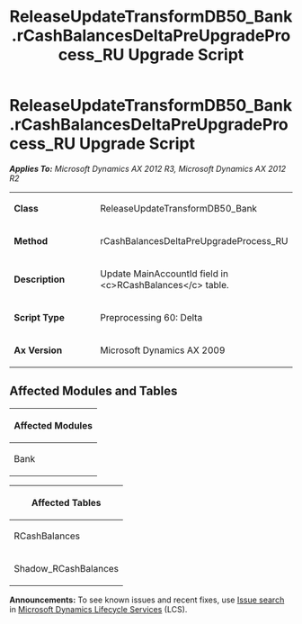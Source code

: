 ﻿---
title: ReleaseUpdateTransformDB50_Bank.rCashBalancesDeltaPreUpgradeProcess_RU Upgrade Script
TOCTitle: ReleaseUpdateTransformDB50_Bank.rCashBalancesDeltaPreUpgradeProcess_RU Upgrade Script
ms:assetid: 31497dca-6a42-392b-7384-f2d20b4c5f32
ms:mtpsurl: https://msdn.microsoft.com/en-us/library/JJ736088(v=AX.60)
ms:contentKeyID: 49707502
ms.date: 05/18/2015
mtps_version: v=AX.60
---

# ReleaseUpdateTransformDB50\_Bank.rCashBalancesDeltaPreUpgradeProcess\_RU Upgrade Script 


_**Applies To:** Microsoft Dynamics AX 2012 R3, Microsoft Dynamics AX 2012 R2_

<table>
<colgroup>
<col style="width: 50%" />
<col style="width: 50%" />
</colgroup>
<tbody>
<tr class="odd">
<td><p><strong>Class</strong></p></td>
<td><p>ReleaseUpdateTransformDB50_Bank</p></td>
</tr>
<tr class="even">
<td><p><strong>Method</strong></p></td>
<td><p>rCashBalancesDeltaPreUpgradeProcess_RU</p></td>
</tr>
<tr class="odd">
<td><p><strong>Description</strong></p></td>
<td><p>Update MainAccountId field in &lt;c&gt;RCashBalances&lt;/c&gt; table.</p></td>
</tr>
<tr class="even">
<td><p><strong>Script Type</strong></p></td>
<td><p>Preprocessing 60: Delta</p></td>
</tr>
<tr class="odd">
<td><p><strong>Ax Version</strong></p></td>
<td><p>Microsoft Dynamics AX 2009</p></td>
</tr>
</tbody>
</table>


## Affected Modules and Tables

<table>
<colgroup>
<col style="width: 100%" />
</colgroup>
<thead>
<tr class="header">
<th><p>Affected Modules</p></th>
</tr>
</thead>
<tbody>
<tr class="odd">
<td><p>Bank</p></td>
</tr>
</tbody>
</table>


<table>
<colgroup>
<col style="width: 100%" />
</colgroup>
<thead>
<tr class="header">
<th><p>Affected Tables</p></th>
</tr>
</thead>
<tbody>
<tr class="odd">
<td><p>RCashBalances</p></td>
</tr>
<tr class="even">
<td><p>Shadow_RCashBalances</p></td>
</tr>
</tbody>
</table>

  
**Announcements:** To see known issues and recent fixes, use [Issue search](http://go.microsoft.com/fwlink/?linkid=389258) in [Microsoft Dynamics Lifecycle Services](http://go.microsoft.com/fwlink/?linkid=306505) (LCS).

